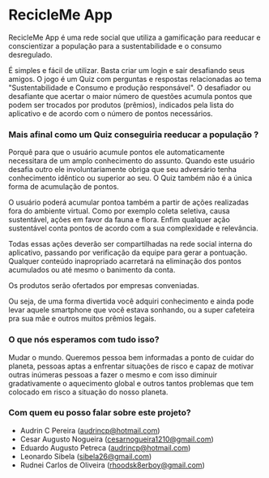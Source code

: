 # RecicleMe App #

RecicleMe App é uma rede social que utiliza a gamificação para reeducar e conscientizar a população para a sustentabilidade e o consumo desregulado.

É simples e fácil de utilizar. Basta criar um login e sair desafiando seus amigos. O jogo é um Quiz com perguntas e respostas relacionadas ao tema "Sustentabilidade e Consumo e produção responsável". O desafiador ou desafiante que acertar o maior número de questões acumula pontos que podem ser trocados por produtos (prêmios), indicados pela lista do aplicativo e de acordo com o número de pontos necessários.

### Mais afinal como um Quiz conseguiria reeducar a população ? ###

Porquê para que o usuário acumule pontos ele automaticamente necessitara de um amplo conhecimento do assunto. Quando este usuário desafia outro ele involuntariamente obriga que seu adversário tenha conhecimento idêntico ou superior ao seu.  O Quiz também não é a única forma de acumulação de pontos. 

O usuário poderá acumular pontoa também a partir de ações realizadas fora do ambiente virtual. Como por exemplo coleta seletiva, causa sustentável, ações em favor da fauna e flora. Enfim qualquer ação sustentável conta pontos de acordo com a sua complexidade e relevância.

Todas essas ações deverão ser compartilhadas  na rede social interna do aplicativo, passando por verificação da equipe para gerar a pontuação. Qualquer conteúdo inapropriado acarretará na eliminação dos pontos acumulados ou até mesmo o banimento da conta.

Os produtos serão ofertados por empresas conveniadas.

Ou seja, de uma forma divertida você adquiri conhecimento e ainda pode levar aquele smartphone que você estava sonhando, ou a super cafeteira pra sua mãe e outros muitos prêmios legais.

### O que nós esperamos com tudo isso? ###

Mudar o mundo. Queremos pessoa bem informadas a ponto de cuidar do planeta, pessoas aptas a enfrentar situações de risco e capaz de motivar outras inúmeras pessoas a fazer o mesmo e com isso diminuir gradativamente o aquecimento global e outros tantos problemas que tem colocado em risco a situação do nosso planeta.

### Com quem eu posso falar sobre este projeto? ###

* Audrin C Pereira (audrincp@hotmail.com)
* Cesar Augusto Nogueira (cesarnogueira1210@gmail.com)
* Eduardo Augusto Petreca (audrincp@hotmail.com)
* Leonardo Sibela (sibela26@gmail.com)
* Rudnei Carlos de Oliveira (rhoodsk8erboy@gmail.com)




